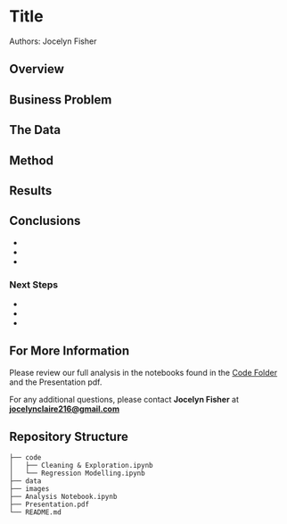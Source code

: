 # Title

Authors: Jocelyn Fisher

## Overview


## Business Problem


## The Data


## Method


## Results


## Conclusions

- 
- 
- 

### Next Steps

- 
- 
- 

## For More Information
Please review our full analysis in the notebooks found in the [Code Folder](Code/) and the Presentation pdf.

For any additional questions, please contact **Jocelyn Fisher** at **[jocelynclaire216@gmail.com](mailto:jocelynclaire216@gmail.com)**

## Repository Structure
```
├── code
│   ├── Cleaning & Exploration.ipynb
│   └── Regression Modelling.ipynb
├── data
├── images
├── Analysis Notebook.ipynb
├── Presentation.pdf
└── README.md
```